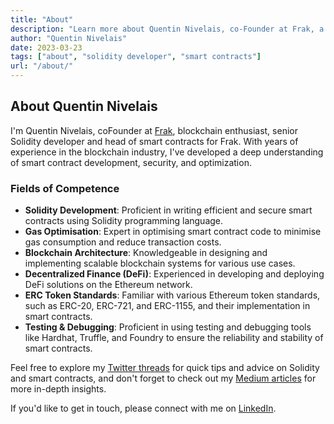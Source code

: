 ```yaml
---
title: "About"
description: "Learn more about Quentin Nivelais, co-Founder at Frak, a senior Solidity developer and head of smart contracts."
author: "Quentin Nivelais"
date: 2023-03-23
tags: ["about", "solidity developer", "smart contracts"]
url: "/about/"
---
```


## About Quentin Nivelais

I'm Quentin Nivelais, coFounder at [Frak](https://frak-labs.com/), blockchain enthusiast, senior Solidity developer and head of smart contracts for Frak. 
With years of experience in the blockchain industry, I've developed a deep understanding of smart contract development, security, and optimization.

### Fields of Competence

- **Solidity Development**: Proficient in writing efficient and secure smart contracts using Solidity programming language.
- **Gas Optimisation**: Expert in optimising smart contract code to minimise gas consumption and reduce transaction costs.
- **Blockchain Architecture**: Knowledgeable in designing and implementing scalable blockchain systems for various use cases.
- **Decentralized Finance (DeFi)**: Experienced in developing and deploying DeFi solutions on the Ethereum network.
- **ERC Token Standards**: Familiar with various Ethereum token standards, such as ERC-20, ERC-721, and ERC-1155, and their implementation in smart contracts.
- **Testing & Debugging**: Proficient in using testing and debugging tools like Hardhat, Truffle, and Foundry to ensure the reliability and stability of smart contracts.

Feel free to explore my [Twitter threads](/threads/) for quick tips and advice on Solidity and smart contracts, and don't forget to check out my [Medium articles](/articles/) for more in-depth insights.

If you'd like to get in touch, please connect with me on [LinkedIn](https://www.linkedin.com/in/quentin-nivelais/).
